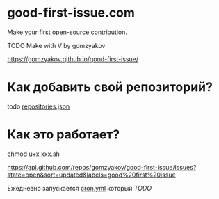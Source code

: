 # good-first-issue.com

Make your first open-source contribution.


TODO Make with V by gomzyakov

https://gomzyakov.github.io/good-first-issue/


# Как добавить свой репозиторий?

todo [repositories.json](https://github.com/gomzyakov/good-first-issue/blob/main/repositories.json)


# Как это работает?



chmod u+x xxx.sh


https://api.github.com/repos/gomzyakov/good-first-issue/issues?state=open&sort=updated&labels=good%20first%20issue

Ежедневно запускается [cron.yml](#TODO) который _TODO_